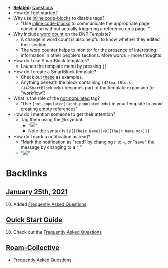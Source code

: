 - **[Related](<Related.md>):** [Questions](<Questions.md>)
- How do I get started?
- Why use [inline code-blocks](<inline code-blocks.md>) to disable tags?
    - "Use [inline code-blocks](<inline code-blocks.md>) to communicate the appropriate page convention without actually triggering a reference on a page. "
- Why include [word count](<word count.md>) on the DNP Template?
    - A change in word count is also helpful to know whether they edited their section.
    - The word counter helps to monitor for the presence of interesting information in other people's sections. More words = more thoughts. 
- How do I use SmartBlock templates?
    - Launch the template menu by pressing `jj` 
- How do I create a SmartBlock template?
    - Check out [these]([Templates](<Templates.md>)) as examples.
    - Anything beneath the block containing `[42SmartBlock](<42SmartBlock.md>)` becomes part of the template expansion (or "workflow")
- What is the role of the [not_populated](<not_populated.md>) tag? 
    - "Use `[not-populated](<not-populated.md>)` in your template to avoid creating [empty references](<empty references.md>)"
- How do I mention someone to get their attention? 
    - Tag them using the @ symbol. 
        - "![](https://firebasestorage.googleapis.com/v0/b/firescript-577a2.appspot.com/o/imgs%2Fapp%2FRoam-Collective%2Fgud_OjGiPq.png?alt=media&token=a138fdca-7b3d-4572-8771-56d197428850)"
        - Note the syntax is `[@[[Their Name](<@[[Their Name.md>)]]`
- How do I mark a notification as read?
    - "Mark the notification as "read" by changing `@` to `~`, or "save" the message by changing to a `^` "
    - "![](https://firebasestorage.googleapis.com/v0/b/firescript-577a2.appspot.com/o/imgs%2Fapp%2FRoam-Collective%2Fgud_OjGiPq.png?alt=media&token=a138fdca-7b3d-4572-8771-56d197428850)"

# Backlinks
## [January 25th, 2021](<January 25th, 2021.md>)
10. Added [Frequently Asked Questions](<Frequently Asked Questions.md>)

## [Quick Start Guide](<Quick Start Guide.md>)
10. Check out the [Frequently Asked Questions](<Frequently Asked Questions.md>)

## [Roam-Collective](<Roam-Collective.md>)
- [Frequently Asked Questions](<Frequently Asked Questions.md>)

